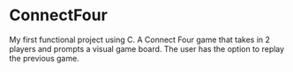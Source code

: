 # ConnectFour
My first functional project using C.
A Connect Four game that takes in 2 players and prompts a visual game board. The user has the option to replay the previous game.
